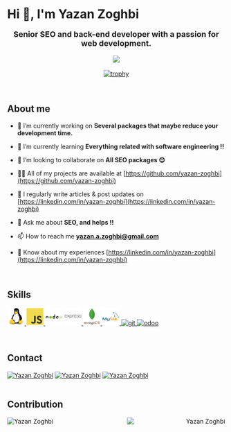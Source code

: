 # Hi 👋, I'm Yazan Zoghbi

<p style="font-size: large; font-weight: bold; text-align: center">Senior SEO and back-end developer with a passion for web development.
</h3>

<div align="center">

![](https://komarev.com/ghpvc/?username=yazan-zoghbi)

[![trophy](https://github-profile-trophy.vercel.app/?username=yazan-zoghbi)](https://github.com/ryo-ma/github-profile-trophy)

</div>

<br>

## About me

- 🔭 I’m currently working on **Several packages that maybe reduce your development time.**

- 🌱 I’m currently learning **Everything related with software engineering !!**

- 👯 I’m looking to collaborate on **All SEO packages 😊**

- 👨‍💻 All of my projects are available at [https://github.com/yazan-zoghbi](https://github.com/yazan-zoghbi)

- 📝 I regularly write articles & post updates on [https://linkedin.com/in/yazan-zoghbi](https://linkedin.com/in/yazan-zoghbi)

- 💬 Ask me about **SEO, and helps !!**

- 📫 How to reach me **yazan.a.zoghbi@gmail.com**

- 📄 Know about my experiences [https://linkedin.com/in/yazan-zoghbi](https://linkedin.com/in/yazan-zoghbi)

<br>

## Skills

<a href="https://www.linux.org/" target="_blank" rel="noreferrer"> <img src="https://raw.githubusercontent.com/devicons/devicon/master/icons/linux/linux-original.svg" alt="linux" width="40" height="40"/> </a> <a href="https://developer.mozilla.org/en-US/docs/Web/JavaScript" target="_blank" rel="noreferrer"> <img src="https://raw.githubusercontent.com/devicons/devicon/master/icons/javascript/javascript-original.svg" alt="javascript" width="40" height="40"/> </a> <a href="https://nodejs.org" target="_blank" rel="noreferrer"> <img src="https://raw.githubusercontent.com/devicons/devicon/master/icons/nodejs/nodejs-original-wordmark.svg" alt="nodejs" width="40" height="40"/></a> <a href="https://expressjs.com" target="_blank" rel="noreferrer"> <img src="https://raw.githubusercontent.com/devicons/devicon/master/icons/express/express-original-wordmark.svg" alt="express" width="40" height="40"/> </a> <a href="https://www.mongodb.com/" target="_blank" rel="noreferrer"> <img src="https://raw.githubusercontent.com/devicons/devicon/master/icons/mongodb/mongodb-original-wordmark.svg" alt="mongodb" width="40" height="40"/> </a> <a href="https://www.mysql.com/" target="_blank" rel="noreferrer"> <img src="https://raw.githubusercontent.com/devicons/devicon/master/icons/mysql/mysql-original-wordmark.svg" alt="mysql" width="40" height="40"/> </a> <a href="https://git-scm.com/" target="_blank" rel="noreferrer"> <img src="https://www.vectorlogo.zone/logos/git-scm/git-scm-icon.svg" alt="git" width="40" height="40"/> </a><a href="https://odoo.com/" target="_blank" rel="noreferrer"> <img src="https://odoocdn.com/openerp_website/static/src/img/assets/svg/odoo_logo_inverted.svg" alt="odoo" width="40" height="40"/> </a>

<br>

## Contact

<div>
<a href="https://linkedin.com/in/yazan-zoghbi" target="blank"><img align="center" src="https://raw.githubusercontent.com/rahuldkjain/github-profile-readme-generator/master/src/images/icons/Social/linked-in-alt.svg" alt="Yazan Zoghbi" height="30" width="40" /></a>
<a href="https://fb.com/yazan.a.zoghbi" target="blank"><img align="center" src="https://raw.githubusercontent.com/rahuldkjain/github-profile-readme-generator/master/src/images/icons/Social/facebook.svg" alt="Yazan Zoghbi" height="30" width="40" /></a>
<a href="https://medium.com/@Yazan.Zoghbi" target="blank"><img align="center" src="https://raw.githubusercontent.com/rahuldkjain/github-profile-readme-generator/master/src/images/icons/Social/medium.svg" alt="Yazan Zoghbi" height="30" width="40" /></a>
</div>

<br>

## Contribution

<p align="left"><img width="45%" align="left" src="https://github-readme-stats.vercel.app/api?username=yazan-zoghbi&show_icons=true&locale=en" alt="Yazan Zoghbi" /></p>
<p align="right"><img width="45%" align="right" sy src="https://github-readme-streak-stats.herokuapp.com/?user=yazan-zoghbi&" alt="Yazan Zoghbi" /></p>
